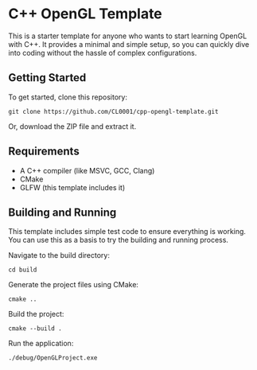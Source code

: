 # C++ OpenGL Template
This is a starter template for anyone who wants to start learning OpenGL with C++. It provides a minimal and simple setup, so you can quickly dive into coding without the hassle of complex configurations.


## Getting Started
To get started, clone this repository:
```
git clone https://github.com/CL0001/cpp-opengl-template.git
```
Or, download the ZIP file and extract it.


## Requirements
* A C++ compiler (like MSVC, GCC, Clang)
* CMake
* GLFW (this template includes it)


## Building and Running
This template includes simple test code to ensure everything is working. You can use this as a basis to try the building and running process.

Navigate to the build directory:
```
cd build
```

Generate the project files using CMake:
```
cmake ..
```

Build the project:
```
cmake --build .
```

Run the application:
```
./debug/OpenGLProject.exe
```